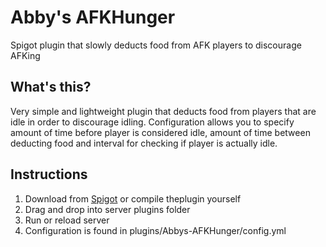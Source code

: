 # Abby's AFKHunger
Spigot plugin that slowly deducts food from AFK players to discourage AFKing

## What's this?

Very simple and lightweight plugin that deducts food from players that are idle in order to discourage idling. Configuration allows you to specify amount of time before player is considered idle, amount of time between deducting food and interval for checking if player is actually idle.

## Instructions

1. Download from [Spigot](https://www.spigotmc.org/resources/galaxys-afk-hunger.73024/) or compile theplugin yourself
2. Drag and drop into server plugins folder
3. Run or reload server
4. Configuration is found in plugins/Abbys-AFKHunger/config.yml

